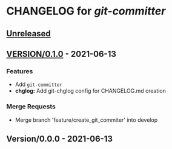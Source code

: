 <!-- this is a generated file -->
# CHANGELOG for *git-committer*

<a name="Unreleased"></a>
## [Unreleased]


<a name="VERSION/0.1.0"></a>
## [VERSION/0.1.0] - 2021-06-13
### Features
- Add `git-committer`
- **chglog:** Add git-chglog config for CHANGELOG.md creation

### Merge Requests
- Merge branch 'feature/create_git_commiter' into develop
 
<a name="Version/0.0.0"></a>
## Version/0.0.0 - 2021-06-13

[Unreleased]: https://github.com/borisboesler/git-commiter.git/compare/VERSION/0.1.0...HEAD
[VERSION/0.1.0]: https://github.com/borisboesler/git-commiter.git/compare/Version/0.0.0...VERSION/0.1.0
